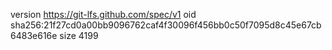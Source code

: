 version https://git-lfs.github.com/spec/v1
oid sha256:21f27cd0a00bb9096762caf4f30096f456bb0c50f7095d8c45e67cb6483e616e
size 4199
